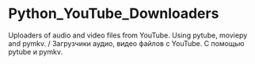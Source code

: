 # Python_YouTube_Downloaders
Uploaders of audio and video files from YouTube. Using pytube, moviepy and pymkv. / Загрузчики аудио, видео файлов с YouTube. С помощью pytube и pymkv.

